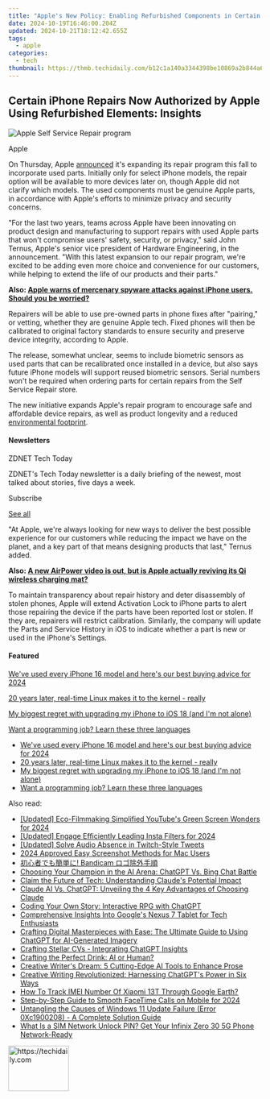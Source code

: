 ```yaml
---
title: "Apple's New Policy: Enabling Refurbished Components in Certain iPhone Fixes"
date: 2024-10-19T16:46:00.204Z
updated: 2024-10-21T18:12:42.655Z
tags:
  - apple
categories:
  - tech
thumbnail: https://thmb.techidaily.com/b12c1a140a3344398be10869a2b844a6fc484f74ef7b38393e9a6d380bb9dbb1.jpg
---
```


## Certain iPhone Repairs Now Authorized by Apple Using Refurbished Elements: Insights

![Apple Self Service Repair program](https://www.zdnet.com/a/img/resize/a118cdd761c47e864942ae3855c05e01b84cdca5/2024/04/11/ced928b2-cf94-43c2-bd27-0bf1fd8c4228/1.jpg?auto=webp&width=1280)

Apple

On Thursday, Apple [announced](https://www.apple.com/newsroom/2024/04/apple-to-expand-repair-options-with-support-for-used-genuine-parts/) it's expanding its repair program this fall to incorporate used parts. Initially only for select iPhone models, the repair option will be available to more devices later on, though Apple did not clarify which models. The used components must be genuine Apple parts, in accordance with Apple's efforts to minimize privacy and security concerns. 

"For the last two years, teams across Apple have been innovating on product design and manufacturing to support repairs with used Apple parts that won't compromise users' safety, security, or privacy," said John Ternus, Apple's senior vice president of Hardware Engineering, in the announcement. "With this latest expansion to our repair program, we're excited to be adding even more choice and convenience for our customers, while helping to extend the life of our products and their parts."

**Also: [Apple warns of mercenary spyware attacks against iPhone users. Should you be worried?](https://www.zdnet.com/article/apple-warns-of-mercenary-spyware-attacks-against-iphone-users-should-you-be-worried/)**

Repairers will be able to use pre-owned parts in phone fixes after "pairing," or vetting, whether they are genuine Apple tech. Fixed phones will then be calibrated to original factory standards to ensure security and preserve device integrity, according to Apple.

The release, somewhat unclear, seems to include biometric sensors as used parts that can be recalibrated once installed in a device, but also says future iPhone models will support reused biometric sensors. Serial numbers won't be required when ordering parts for certain repairs from the Self Service Repair store. 

The new initiative expands Apple's repair program to encourage safe and affordable device repairs, as well as product longevity and a reduced [environmental footprint](https://www.zdnet.com/article/this-modular-android-phone-will-outlive-the-latest-iphones-and-pixels-but-theres-a-catch/). 

#### Newsletters

ZDNET Tech Today

ZDNET's Tech Today newsletter is a daily briefing of the newest, most talked about stories, five days a week.

 Subscribe

[See all](https://www.zdnet.com/newsletters/)

"At Apple, we're always looking for new ways to deliver the best possible experience for our customers while reducing the impact we have on the planet, and a key part of that means designing products that last," Ternus added. 

**Also: [A new AirPower video is out, but is Apple actually reviving its Qi wireless charging mat?](https://www.zdnet.com/article/a-new-airpower-video-is-out-but-is-apple-actually-reviving-its-qi-wireless-charging-mat/)**

To maintain transparency about repair history and deter disassembly of stolen phones, Apple will extend Activation Lock to iPhone parts to alert those repairing the device if the parts have been reported lost or stolen. If they are, repairers will restrict calibration. Similarly, the company will update the Parts and Service History in iOS to indicate whether a part is new or used in the iPhone's Settings. 

#### Featured

[We've used every iPhone 16 model and here's our best buying advice for 2024](https://www.zdnet.com/article/iphone-16-pro-max-buying-advice-2024/ "We've used every iPhone 16 model and here's our best buying advice for 2024")

[20 years later, real-time Linux makes it to the kernel - really](https://www.zdnet.com/article/20-years-later-real-time-linux-makes-it-to-the-kernel-really/ "20 years later, real-time Linux makes it to the kernel - really")

[My biggest regret with upgrading my iPhone to iOS 18 (and I'm not alone)](https://www.zdnet.com/article/my-biggest-regret-with-upgrading-my-iphone-to-ios-18-and-im-not-alone/ "My biggest regret with upgrading my iPhone to iOS 18 (and I'm not alone)")

[Want a programming job? Learn these three languages](https://www.zdnet.com/article/want-a-programming-job-learn-these-three-languages/ "Want a programming job? Learn these three languages")

* [We've used every iPhone 16 model and here's our best buying advice for 2024](https://www.zdnet.com/article/iphone-16-pro-max-buying-advice-2024/ "We've used every iPhone 16 model and here's our best buying advice for 2024")
* [20 years later, real-time Linux makes it to the kernel - really](https://www.zdnet.com/article/20-years-later-real-time-linux-makes-it-to-the-kernel-really/ "20 years later, real-time Linux makes it to the kernel - really")
* [My biggest regret with upgrading my iPhone to iOS 18 (and I'm not alone)](https://www.zdnet.com/article/my-biggest-regret-with-upgrading-my-iphone-to-ios-18-and-im-not-alone/ "My biggest regret with upgrading my iPhone to iOS 18 (and I'm not alone)")
* [Want a programming job? Learn these three languages](https://www.zdnet.com/article/want-a-programming-job-learn-these-three-languages/ "Want a programming job? Learn these three languages")

<ins class="adsbygoogle"
     style="display:block"
     data-ad-format="autorelaxed"
     data-ad-client="ca-pub-7571918770474297"
     data-ad-slot="1223367746"></ins>

<ins class="adsbygoogle"
     style="display:block"
     data-ad-client="ca-pub-7571918770474297"
     data-ad-slot="8358498916"
     data-ad-format="auto"
     data-full-width-responsive="true"></ins>

<span class="atpl-alsoreadstyle">Also read:</span>
<div><ul>
<li><a href="https://facebook-video-share.techidaily.com/updated-eco-filmmaking-simplified-youtubes-green-screen-wonders-for-2024/"><u>[Updated] Eco-Filmmaking Simplified YouTube's Green Screen Wonders for 2024</u></a></li>
<li><a href="https://instagram-videos.techidaily.com/updated-engage-efficiently-leading-insta-filters-for-2024/"><u>[Updated] Engage Efficiently Leading Insta Filters for 2024</u></a></li>
<li><a href="https://twitter-videos.techidaily.com/updated-solve-audio-absence-in-twitch-style-tweets/"><u>[Updated] Solve Audio Absence in Twitch-Style Tweets</u></a></li>
<li><a href="https://screen-capture.techidaily.com/2024-approved-easy-screenshot-methods-for-mac-users/"><u>2024 Approved Easy Screenshot Methods for Mac Users</u></a></li>
<li><a href="https://discover-helper.techidaily.com/1726027971990-bandicam/"><u>初心者でも簡単に! Bandicam ロゴ除外手順</u></a></li>
<li><a href="https://tech-hub.techidaily.com/choosing-your-champion-in-the-ai-arena-chatgpt-vs-bing-chat-battle/"><u>Choosing Your Champion in the AI Arena: ChatGPT Vs. Bing Chat Battle</u></a></li>
<li><a href="https://tech-hub.techidaily.com/claim-the-future-of-tech-understanding-claudes-potential-impact/"><u>Claim the Future of Tech: Understanding Claude's Potential Impact</u></a></li>
<li><a href="https://tech-hub.techidaily.com/claude-ai-vs-chatgpt-unveiling-the-4-key-advantages-of-choosing-claude/"><u>Claude AI Vs. ChatGPT: Unveiling the 4 Key Advantages of Choosing Claude</u></a></li>
<li><a href="https://tech-hub.techidaily.com/coding-your-own-story-interactive-rpg-with-chatgpt/"><u>Coding Your Own Story: Interactive RPG with ChatGPT</u></a></li>
<li><a href="https://solve-lab.techidaily.com/comprehensive-insights-into-googles-nexus-7-tablet-for-tech-enthusiasts/"><u>Comprehensive Insights Into Google's Nexus 7 Tablet for Tech Enthusiasts</u></a></li>
<li><a href="https://tech-hub.techidaily.com/crafting-digital-masterpieces-with-ease-the-ultimate-guide-to-using-chatgpt-for-ai-generated-imagery/"><u>Crafting Digital Masterpieces with Ease: The Ultimate Guide to Using ChatGPT for AI-Generated Imagery</u></a></li>
<li><a href="https://tech-hub.techidaily.com/crafting-stellar-cvs-integrating-chatgpt-insights/"><u>Crafting Stellar CVs - Integrating ChatGPT Insights</u></a></li>
<li><a href="https://tech-hub.techidaily.com/crafting-the-perfect-drink-ai-or-human/"><u>Crafting the Perfect Drink: AI or Human?</u></a></li>
<li><a href="https://tech-hub.techidaily.com/creative-writers-dream-5-cutting-edge-ai-tools-to-enhance-prose/"><u>Creative Writer's Dream: 5 Cutting-Edge AI Tools to Enhance Prose</u></a></li>
<li><a href="https://tech-hub.techidaily.com/creative-writing-revolutionized-harnessing-chatgpts-power-in-six-ways/"><u>Creative Writing Revolutionized: Harnessing ChatGPT's Power in Six Ways</u></a></li>
<li><a href="https://unlock-android.techidaily.com/how-to-track-imei-number-of-xiaomi-13t-through-google-earth-by-drfone-android/"><u>How To Track IMEI Number Of Xiaomi 13T Through Google Earth?</u></a></li>
<li><a href="https://screen-sharing-recording.techidaily.com/step-by-step-guide-to-smooth-facetime-calls-on-mobile-for-2024/"><u>Step-by-Step Guide to Smooth FaceTime Calls on Mobile for 2024</u></a></li>
<li><a href="https://common-error.techidaily.com/untangling-the-causes-of-windows-11-update-failure-error-0xc1900208-a-complete-solution-guide/"><u>Untangling the Causes of Windows 11 Update Failure (Error 0Xc1900208) - A Complete Solution Guide</u></a></li>
<li><a href="https://sim-unlock.techidaily.com/what-is-a-sim-network-unlock-pin-get-your-infinix-zero-30-5g-phone-network-ready-by-drfone-android/"><u>What Is a SIM Network Unlock PIN? Get Your Infinix Zero 30 5G Phone Network-Ready</u></a></li>
</ul></div>

<!-- affiliate ads begin -->
<a href="https://aligracehair.sjv.io/c/5597632/2135363/19272" target="_top" id="2135363">
  <img src="//a.impactradius-go.com/display-ad/19272-2135363" border="0" alt="https://techidaily.com" width="120" height="90"/>
</a>
<img height="0" width="0" src="https://aligracehair.sjv.io/i/5597632/2135363/19272" style="position:absolute;visibility:hidden;" border="0" />
<!-- affiliate ads end -->

